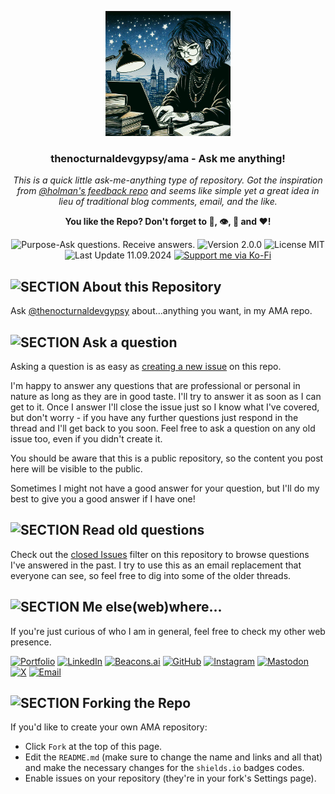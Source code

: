 <p align="center"><img src="/md_assets/pic_profile.png" alt="Logo" width="200" height="200"></p>
<h3 align="center">thenocturnaldevgypsy/ama - Ask me anything!</h3>
<p align="center"><em>This is a quick little ask-me-anything type of repository. Got the inspiration from <a href="https://github.com/holman/feedback">@holman's feedback repo</a> and seems like simple yet a great idea in lieu of traditional blog comments, email, and the like.</em></p>
<p align="center"><strong>You like the Repo? Don't forget to 🌟, 👁️, 🔱 and ❤️!</strong></p>
<p align="center">
   <img src="https://img.shields.io/badge/Purpose-Ask%20questions.%20Receive%20answers.-%2300416a?logoColor=white&labelColor=%2300416a&color=%2324292e&textColor=white" alt="Purpose-Ask questions. Receive answers.">
   <img src="https://img.shields.io/badge/Version-2.0.0-%2300416a?logoColor=white&labelColor=%2300416a&color=%2324292e&textColor=white" alt="Version 2.0.0">
   <img src="https://img.shields.io/badge/License-MIT-%2300416a?logoColor=white&labelColor=%2300416a&color=%2324292e&textColor=white" alt="License MIT">
   <img src="https://img.shields.io/badge/Last%20Update-11.09.2024-%2300416a?logoColor=white&labelColor=%2300416a&color=%2324292e&textColor=white" alt="Last Update 11.09.2024">
   <a href="https://ko-fi.com/thenocturnaldevgypsy">
      <img src="https://img.shields.io/badge/Support%20me%20via%20Ko--Fi-%2300416a?logo=ko-fi&logoColor=white&color=%2300416a&textColor=white" alt="Support me via Ko-Fi">
   </a>
</p>

## ![SECTION About this Repository](https://img.shields.io/badge/❔❔-About%20this%20Repository-%2300416a?logoColor=white&labelColor=%2300416a&color=%2324292e&textColor=white)

Ask [@thenocturnaldevgypsy](https://github.com/thenocturnaldevgypsy) about...anything you want, in my AMA repo.

## ![SECTION Ask a question](https://img.shields.io/badge/📢📢-Ask%20a%20question-%2300416a?logoColor=white&labelColor=%2300416a&color=%2324292e&textColor=white)

Asking a question is as easy as [creating a new issue](https://github.com/thenocturnaldevgypsy/ama-ask-me-anything/issues/new) on this repo.

I'm happy to answer any questions that are professional or personal in nature as long as they are in good taste. I'll try to answer it as soon as I can get to it. Once I answer I'll close the issue just so I know what I've covered, but don't worry - if you have any further questions just respond in the thread and I'll get back to you soon. Feel free to ask a question on any old issue too, even if you didn't create it.

You should be aware that this is a public repository, so the content you post here will be visible to the public. 

Sometimes I might not have a good answer for your question, but I'll do my best to give you a good answer if I have one!

## ![SECTION Read old questions](https://img.shields.io/badge/👓👓-Read%20old%20questions-%2300416a?logoColor=white&labelColor=%2300416a&color=%2324292e&textColor=white)

Check out the [closed Issues](https://github.com/thenocturnaldevgypsy/ama-ask-me-anything/issues?sort=created&direction=desc&state=closed&page=1) filter on this repository to browse questions I've answered in the past. I try to use this as an email replacement that everyone can see, so feel free to dig into some of the older threads.

## ![SECTION Me else(web)where...](https://img.shields.io/badge/👾👾-Me%20else%28web%29where...-%2300416a?logoColor=white&labelColor=%2300416a&color=%2324292e&textColor=white)

If you're just curious of who I am in general, feel free to check my other web presence.

[![Portfolio](https://img.shields.io/badge/Portfolio-thenocturnaldevgypsy.io-%2300416a?logo=airplayvideo&logoColor=white&labelColor=%2300416a&color=%2324292e)](https://www.thenocturnaldevgypsy.io)
[![LinkedIn](https://img.shields.io/badge/LinkedIn-/in/abegail--torrendon-%2300416a?logo=linkedin&logoColor=white&labelColor=%2300416a&color=%2324292e)](https://www.linkedin.com/in/abegail-torrendon/)
[![Beacons.ai](https://img.shields.io/badge/Beacons.ai-/thenocturnaldevgypsy-%2300416a?logo=beacon&logoColor=white&labelColor=%2300416a&color=%2324292e)](https://beacons.ai/thenocturnaldevgypsy)
[![GitHub](https://img.shields.io/badge/GitHub-/thenocturnaldevgypsy-%2300416a?logo=github&logoColor=white&labelColor=%2300416a&color=%2324292e)](https://github.com/thenocturnaldevgypsy)
[![Instagram](https://img.shields.io/badge/Instagram-/nocturnal.indigo-%2300416a?logo=instagram&logoColor=white&labelColor=%2300416a&color=%2324292e)](https://www.instagram.com/nocturnal.indigo/)
[![Mastodon](https://img.shields.io/badge/Mastodon-/@TheNocturnalDevGypsy-%2300416a?logo=mastodon&logoColor=white&labelColor=%2300416a&color=%2324292e)](https://mastodon.social/@TheNocturnalDevGypsy)
[![X](https://img.shields.io/badge/X-/nocturnalgypsy__-%2300416a?logo=x&logoColor=white&labelColor=%2300416a&color=%2324292e)](https://x.com/nocturnalgypsy_)
[![Email](https://img.shields.io/badge/Email-i.am.abby@thenocturnaldevgypsy.io-%2300416a?logo=maildotru&logoColor=white&labelColor=%2300416a&color=%2324292e)](mailto:i.am.abby@thenocturnaldevgypsy.io)

## ![SECTION Forking the Repo](https://img.shields.io/badge/🔱🔱-Forking%20the%20Repo-%2300416a?logoColor=white&labelColor=%2300416a&color=%2324292e&textColor=white)

If you'd like to create your own AMA repository:
- Click `Fork` at the top of this page.
- Edit the `README.md` (make sure to change the name and links and all that) and make the necessary changes for the `shields.io` badges codes.
- Enable issues on your repository (they're in your fork's Settings page).